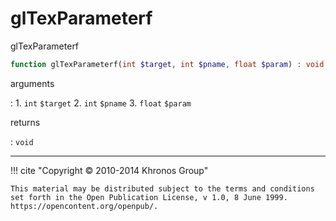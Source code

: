 # glTexParameterf
glTexParameterf

```php
function glTexParameterf(int $target, int $pname, float $param) : void
```

arguments

:    1. `int` `$target` 
    2. `int` `$pname` 
    3. `float` `$param` 

returns

:    `void` 

---
     

!!! cite "Copyright © 2010-2014 Khronos Group"

    This material may be distributed subject to the terms and conditions set forth in the Open Publication License, v 1.0, 8 June 1999. https://opencontent.org/openpub/.